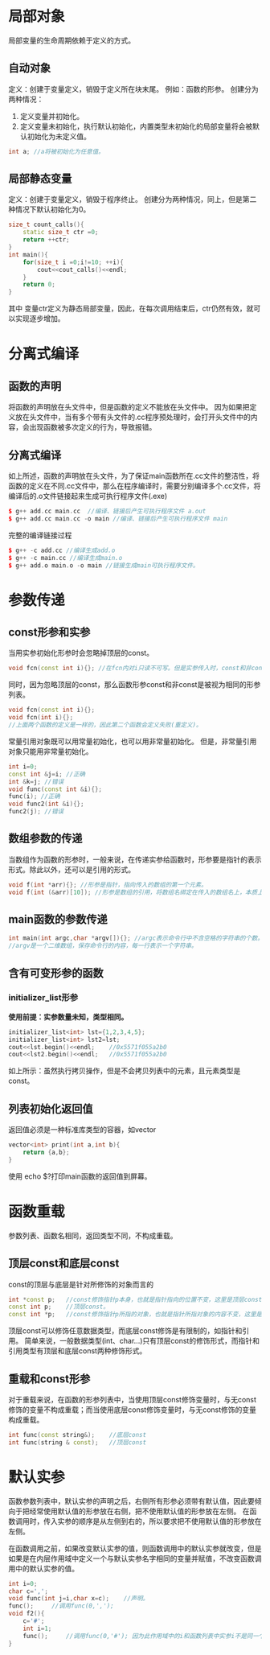 # 局部对象
局部变量的生命周期依赖于定义的方式。
## 自动对象
定义：创建于变量定义，销毁于定义所在块末尾。
例如：函数的形参。
创建分为两种情况：
1. 定义变量并初始化。
2. 定义变量未初始化，执行默认初始化，内置类型未初始化的局部变量将会被默认初始化为未定义值。
```c++
int a; //a将被初始化为任意值。
```
## 局部静态变量
定义：创建于变量定义，销毁于程序终止。
创建分为两种情况，同上，但是第二种情况下默认初始化为0。
```c++
size_t count_calls(){
    static size_t ctr =0;
    return ++ctr;
}
int main(){
    for(size_t i =0;i!=10; ++i){
        cout<<cout_calls()<<endl;
    }
    return 0;
}
```
其中 变量ctr定义为静态局部变量，因此，在每次调用结束后，ctr仍然有效，就可以实现逐步增加。

# 分离式编译
## 函数的声明
将函数的声明放在头文件中，但是函数的定义不能放在头文件中。
因为如果把定义放在头文件中，当有多个带有头文件的.cc程序预处理时，会打开头文件中的内容，会出现函数被多次定义的行为，导致报错。
## 分离式编译
如上所述，函数的声明放在头文件，为了保证main函数所在.cc文件的整洁性，将函数的定义在不同.cc文件中，那么在程序编译时，需要分别编译多个.cc文件，将编译后的.o文件链接起来生成可执行程序文件(.exe)
```c++
$ g++ add.cc main.cc  //编译、链接后产生可执行程序文件 a.out
$ g++ add.cc main.cc -o main //编译、链接后产生可执行程序文件 main
```
完整的编译链接过程
```c++
$ g++ -c add.cc //编译生成add.o
$ g++ -c main.cc //编译生成main.o
$ g++ add.o main.o -o main //链接生成main可执行程序文件。
```
# 参数传递
## const形参和实参
当用实参初始化形参时会忽略掉顶层的const。
```c++
void fcn(const int i){}; //在fcn内对i只读不可写。但是实参传入时，const和非const均可。
```
同时，因为忽略顶层的const，那么函数形参const和非const是被视为相同的形参列表。
```c++
void fcn(const int i){};
void fcn(int i){};
//上面两个函数的定义是一样的，因此第二个函数会定义失败(重定义)。
```
常量引用对象既可以用常量初始化，也可以用非常量初始化。
但是，非常量引用对象只能用非常量初始化。
```c++
int i=0;
const int &j=i; //正确
int &k=j; //错误
void func(const int &i){};
func(i); //正确
void func2(int &i){};
func2(j); //错误
```
## 数组参数的传递
当数组作为函数的形参时，一般来说，在传递实参给函数时，形参要是指针的表示形式。除此以外，还可以是引用的形式。
```c++
void f(int *arr){}; //形参是指针，指向传入的数组的第一个元素。
void f(int (&arr)[10]); //形参是数组的引用，将数组名绑定在传入的数组名上，本质上还是令arr指向传入数组的第一个元素。
```
## main函数的参数传递
```c++
int main(int argc,char *argv[]){}; //argc表示命令行中不含空格的字符串的个数。
//argv是一个二维数组，保存命令行的内容，每一行表示一个字符串。
```
## 含有可变形参的函数
### initializer_list形参
**使用前提：实参数量未知，类型相同。**
```c++
initializer_list<int> lst={1,2,3,4,5};
initializer_list<int> lst2=lst;
cout<<lst.begin()<<endl;    //0x5571f055a2b0
cout<<lst2.begin()<<endl;   //0x5571f055a2b0
```
如上所示：虽然执行拷贝操作，但是不会拷贝列表中的元素，且元素类型是const。
## 列表初始化返回值
返回值必须是一种标准库类型的容器，如vector
```c++
vector<int> print(int a,int b){
    return {a,b};
}
```
使用 echo $?打印main函数的返回值到屏幕。

# 函数重载
参数列表、函数名相同，返回类型不同，不构成重载。
## 顶层const和底层const
const的顶层与底层是针对所修饰的对象而言的
```c++
int *const p;   //const修饰指针p本身，也就是指针指向的位置不变，这里是顶层const。
const int p;    //顶层const。
const int *p;   //const修饰指针p所指的对象，也就是指针所指对象的内容不变，这里是底层const。
```
顶层const可以修饰任意数据类型，而底层const修饰是有限制的，如指针和引用。
简单来说，一般数据类型(int、char...)只有顶层const的修饰形式，而指针和引用类型有顶层和底层const两种修饰形式。
## 重载和const形参
对于重载来说，在函数的形参列表中，当使用顶层const修饰变量时，与无const修饰的变量不构成重载；而当使用底层const修饰变量时，与无const修饰的变量构成重载。
```c++
int func(const string&);    //底层const
int func(string & const);   //顶层const
```
# 默认实参
函数参数列表中，默认实参的声明之后，右侧所有形参必须带有默认值，因此要倾向于把经常使用默认值的形参放在右侧，把不使用默认值的形参放在左侧。
在函数调用时，传入实参的顺序是从左侧到右的，所以要求把不使用默认值的形参放在左侧。

在函数调用之前，如果改变默认实参的值，则函数调用中的默认实参就改变，但是如果是在内层作用域中定义一个与默认实参名字相同的变量并赋值，不改变函数调用中的默认实参的值。
```c++
int i=0;
char c=',';
void func(int j=i,char x=c);    //声明。
func();     //调用func(0,',');
void f2(){
    c='#';
    int i=1;
    func();     //调用func(0,'#'); 因为此作用域中的i和函数列表中实参i不是同一个变量，所以函数调用时，i不变。
}
```